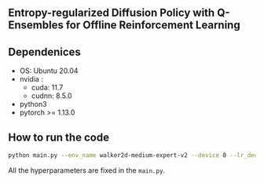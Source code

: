 ## Entropy-regularized Diffusion Policy with Q-Ensembles for Offline Reinforcement Learning


## Dependenices

* OS: Ubuntu 20.04
* nvidia :
	- cuda: 11.7
	- cudnn: 8.5.0
* python3
* pytorch >= 1.13.0

## How to run the code

```.bash
python main.py --env_name walker2d-medium-expert-v2 --device 0 --lr_decay
```

All the hyperparameters are fixed in the `main.py`.